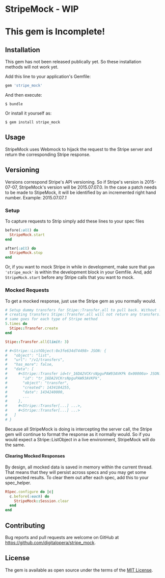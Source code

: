 # StripeMock - WIP

# This gem is Incomplete!

## Installation

This gem has not been released publically yet. So these installation methods will not work yet.

Add this line to your application's Gemfile:

```ruby
gem 'stripe_mock'
```

And then execute:

    $ bundle

Or install it yourself as:

    $ gem install stripe_mock

## Usage

StripeMock uses Webmock to hijack the request to the Stripe server and return the corresponding Stripe response.

## Versioning

Versions correspond Stripe's API versioning. So if Stripe's version is 2015-07-07, StripeMock's version will be 2015.07.07.0.
In the case a patch needs to be made to StipeMock, it will be identified by an incremented right hand number. Example: 2015.07.07.*1*

### Setup

To capture requests to Strip simply add these lines to your spec files

```ruby
before(:all) do
  StripeMock.start
end

after(:all) do
  StripeMock.stop
end
```

Or, if you want to mock Stripe in while in development, make sure that `gem 'stripe_mock'` is within the development block in your
Gemfile. And, add `StripeMock.start` before any Stripe calls that you want to mock.

### Mocked Requests

To get a mocked response, just use the Stripe gem as you normally would.

```ruby
# Setup dummy transfers for Stipe::Transfer.all to pull back. Without first
# creating transfers Stipe::Transfer.all will not return any transfers. The
# same goes for each type of Stripe method
5.times do
  Stipe::Transfer.create
end

Stipe::Transfer.all(limit: 3)

# #<Stripe::ListObject:0x3fe634d74498> JSON: {
#   "object": "list",
#   "url": "/v1/transfers",
#   "has_more": false,
#   "data": [
#     #<Stripe::Transfer id=tr_16DA2VCKrsNpguPAW93AVKPk 0x00000a> JSON: {
#       "id": "tr_16DA2VCKrsNpguPAW93AVKPk",
#       "object": "transfer",
#       "created": 1434184255,
#       "date": 1434240000,
#       ...
#     },
#     #<Stripe::Transfer[...] ...>,
#     #<Stripe::Transfer[...] ...>
#   ]
# }
```

Because all StripeMock is doing is intercepting the server call, the Stripe gem will continue to format the response
as it normally would. So if you would expect a Stripe::ListObject in a live environment, StripeMock will do the same.

#### Clearing Mocked Responses

By design, all mocked data is saved in memory within the current thread. That means that they will persist across specs
and you may get some unexpected results. To clear them out after each spec, add this to your spec_helper.

```ruby
RSpec.configure do |c|
  c.before(:each) do
    StripeMock::Session.clear
  end
end
```

## Contributing

Bug reports and pull requests are welcome on GitHub at https://github.com/digitalopera/stripe_mock.


## License

The gem is available as open source under the terms of the [MIT License](http://opensource.org/licenses/MIT).
